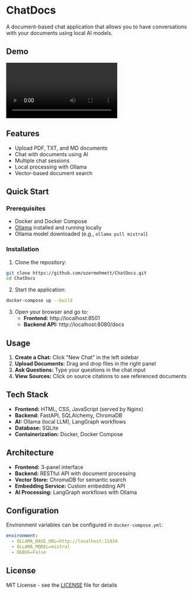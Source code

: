 # ChatDocs

A document-based chat application that allows you to have conversations with your documents using local AI models.

## Demo

![Demo Video](./assets/demo.mp4)

## Features

- Upload PDF, TXT, and MD documents
- Chat with documents using AI
- Multiple chat sessions
- Local processing with Ollama
- Vector-based document search

## Quick Start

### Prerequisites

- Docker and Docker Compose
- [Ollama](https://ollama.ai/) installed and running locally
- Ollama model downloaded (e.g., `ollama pull mistral`)

### Installation

1. Clone the repository:
```bash
git clone https://github.com/ozermehmett/ChatDocs.git
cd ChatDocs
```

2. Start the application:
```bash
docker-compose up --build
```

3. Open your browser and go to:
   - **Frontend:** http://localhost:8501
   - **Backend API:** http://localhost:8080/docs

## Usage

1. **Create a Chat:** Click "New Chat" in the left sidebar
2. **Upload Documents:** Drag and drop files in the right panel
3. **Ask Questions:** Type your questions in the chat input
4. **View Sources:** Click on source citations to see referenced documents

## Tech Stack

- **Frontend:** HTML, CSS, JavaScript (served by Nginx)
- **Backend:** FastAPI, SQLAlchemy, ChromaDB
- **AI:** Ollama (local LLM), LangGraph workflows
- **Database:** SQLite
- **Containerization:** Docker, Docker Compose

## Architecture

- **Frontend:** 3-panel interface
- **Backend:** RESTful API with document processing
- **Vector Store:** ChromaDB for semantic search
- **Embedding Service:** Custom embedding API
- **AI Processing:** LangGraph workflows with Ollama

## Configuration

Environment variables can be configured in `docker-compose.yml`:

```yaml
environment:
  - OLLAMA_BASE_URL=http://localhost:11434
  - OLLAMA_MODEL=mistral
  - DEBUG=False
```

## License

MIT License - see the [LICENSE](LICENSE) file for details